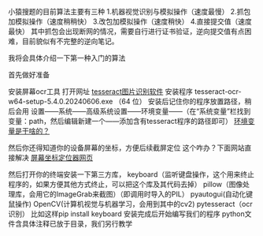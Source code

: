小猿搜题的目前算法主要有三种
1.机器视觉识别与模拟操作（速度最慢）
2.抓包加模拟操作（速度稍稍快）
3.改包加模拟操作（速度稍快）
4.直接提交值（速度最快）
其中抓包会出现断网的情况，需要自行进行证书验证，逆向提交值有点困难，目前貌似有不完整的逆向笔记。

我将会具体介绍一下第一种入门的算法

首先做好准备

安装屏幕ocr工具
打开网址
[tesseract图片识别软件](https://github.com/UB-Mannheim/tesseract/wiki)
安装程序
tesseract-ocr-w64-setup-5.4.0.20240606.exe （64 位）
安装后记住你的程序放置路径，稍后会用
设置——系统——高级系统设置——环境变量——（在“系统变量”栏找到变量：path，然后编辑新建一个——添加含有tesseract程序的路径即可）
[环境变量是干啥的？](https://www.bilibili.com/video/BV1w741147G9/?share_source=copy_web&vd_source=071f818f573a671f858e22c968842a24)

然后你还得知道你的设备屏幕的坐标，方便后续截屏定位
这个咋办？下面网站直接解决
[屏幕坐标定位器网页](https://zhangweixi.cc/static/windows-xy.html)

然后打开你的终端安装一下第三方库，
keyboard（监听键盘操作，这个用来终止程序的，如果方便其他方式终止，可以把这个库及其代码去掉）
pillow（图像处理库，会用它的ImageGrab来截图）（即调用时导入的PIL）
pyautogui(自动化键鼠操作)
OpenCV(计算机视觉与机器学习，会用到其中的cv2)
pytesseract（ocr识别）
比如这样pip install keyboard
安装完成后开始编写我们的程序
python文件含具体注释已放于目录，我们另行教学


